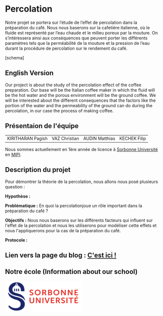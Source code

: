 # Percolation 

Notre projet se portera sur l’étude de l’effet de percolation dans la préparation du café. Nous nous baserons sur la cafetière italienne, où le fluide est représenté par l’eau chaude et le milieu poreux par la mouture. 
On s’intéressera ainsi aux conséquences que peuvent porter les différents paramètres tels que la perméabilité de la mouture et la pression de l’eau durant la procédure de percolation sur le rendement du café.

[schema] 

## English Version 

Our project is about the study of the percolation effect of the coffee preparation. Our base will be the Italian coffee maker in which the fluid will be the hot water and the porous environment will be the ground coffee. 
We will be interested about the different consequences that the factors like the portion of the water and the permeability of the ground can do during the percolation, in our case the process of making coffee.

## Présentaion de l'équipe

<table>
    <tr>
        <td>KIRITHARAN Pagish</td>
        <td>VAZ Christian</td>
        <td>AUDIN Matthias</td>
        <td>KECHEK Filip</td>
    </tr>
</table>


Nous sommes actuellement en 1ère année de licence à [Sorbonne Université](https://www.sorbonne-universite.fr/) en [MIPI](http://licence.premiereannee.sorbonne-universite.fr/fr/la-licence-1ere-annee/portail-mipi.html).

## Description du projet

Pour démontrer la théorie de la percolation, nous allons nous posé plusieurs question :

**Hypothèse :** 

**Problématique :** En quoi la percolationjoue un rôle important dans la préparation du café ?

**Objectifs :** Nous nous baserons sur les différents facteurs qui influent sur l'effet de la percolation et nous les utiliserons pour modéliser cette effets et nous l'appliquerons pour la cas de la préparation du café. 

**Protocole :**


## Lien vers la page du blog : <a href="blog.html"> C'est ici ! </a>

## Notre école (Information about our school)

<a href = "https://www.sorbonne-universite.fr/">
 <img src="./image/logo_su.png" width="250">
</a>
